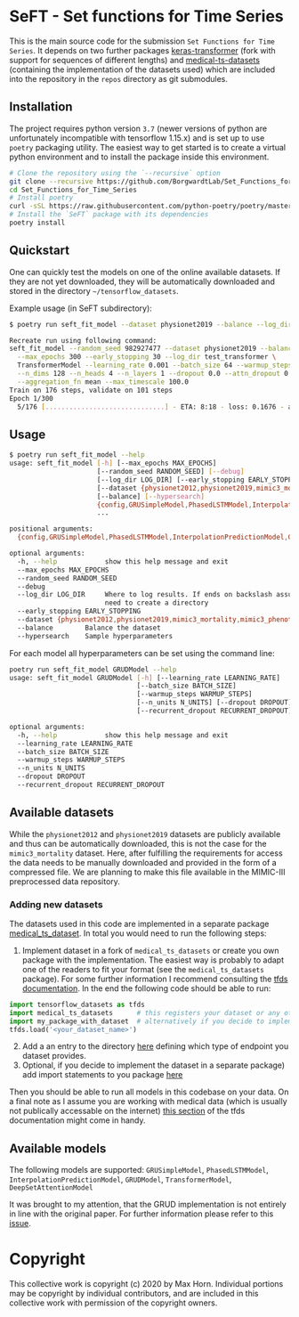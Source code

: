 # SeFT - Set functions for Time Series

This is the main source code for the submission `Set Functions for Time
Series`. It depends on two further packages
[keras-transformer](https://github.com/ExpectationMax/keras-transformer)
(fork with support for sequences of different lengths) and
[medical-ts-datasets](https://github.com/ExpectationMax/medical_ts_datasets)
(containing the implementation of the datasets used) which are included into
the repository in the `repos` directory as git submodules.

## Installation

The project requires python version `3.7` (newer versions of python are unfortunately
incompatible with tensorflow 1.15.x) and is set up to use `poetry` packaging utility.
The easiest way to get started is to create a virtual python environment and to install
the package inside this environment.

```bash
# Clone the repository using the `--recursive` option
git clone --recursive https://github.com/BorgwardtLab/Set_Functions_for_Time_Series.git
cd Set_Functions_for_Time_Series
# Install poetry
curl -sSL https://raw.githubusercontent.com/python-poetry/poetry/master/get-poetry.py | python
# Install the `SeFT` package with its dependencies
poetry install
```

## Quickstart

One can quickly test the models on one of the online available datasets. If
they are not yet downloaded, they will be automatically downloaded and stored
in the directory `~/tensorflow_datasets`.

Example usage (in SeFT subdirectory):
```bash
$ poetry run seft_fit_model --dataset physionet2019 --balance --log_dir test_transformer TransformerModel 

Recreate run using following command:
seft_fit_model --random_seed 982927477 --dataset physionet2019 --balance \
  --max_epochs 300 --early_stopping 30 --log_dir test_transformer \
  TransformerModel --learning_rate 0.001 --batch_size 64 --warmup_steps 1000 \
  --n_dims 128 --n_heads 4 --n_layers 1 --dropout 0.0 --attn_dropout 0.0 \
  --aggregation_fn mean --max_timescale 100.0
Train on 176 steps, validate on 101 steps
Epoch 1/300
  5/176 [..............................] - ETA: 8:18 - loss: 0.1676 - acc: 0.1056 
```

## Usage
```bash
$ poetry run seft_fit_model --help
usage: seft_fit_model [-h] [--max_epochs MAX_EPOCHS]
                      [--random_seed RANDOM_SEED] [--debug]
                      [--log_dir LOG_DIR] [--early_stopping EARLY_STOPPING]
                      [--dataset {physionet2012,physionet2019,mimic3_mortality,mimic3_phenotyping}]
                      [--balance] [--hypersearch]
                      {config,GRUSimpleModel,PhasedLSTMModel,InterpolationPredictionModel,GRUDModel,TransformerModel,DeepSetAttentionModel}
                      ...

positional arguments:
  {config,GRUSimpleModel,PhasedLSTMModel,InterpolationPredictionModel,GRUDModel,TransformerModel,DeepSetAttentionModel}

optional arguments:
  -h, --help            show this help message and exit
  --max_epochs MAX_EPOCHS
  --random_seed RANDOM_SEED
  --debug
  --log_dir LOG_DIR     Where to log results. If ends on backslash assume we
                        need to create a directory
  --early_stopping EARLY_STOPPING
  --dataset {physionet2012,physionet2019,mimic3_mortality,mimic3_phenotyping}
  --balance        Balance the dataset
  --hypersearch    Sample hyperparameters

```

For each model all hyperparameters can be set using the command line:
```bash
poetry run seft_fit_model GRUDModel --help
usage: seft_fit_model GRUDModel [-h] [--learning_rate LEARNING_RATE]
                                [--batch_size BATCH_SIZE]
                                [--warmup_steps WARMUP_STEPS]
                                [--n_units N_UNITS] [--dropout DROPOUT]
                                [--recurrent_dropout RECURRENT_DROPOUT]

optional arguments:
  -h, --help            show this help message and exit
  --learning_rate LEARNING_RATE
  --batch_size BATCH_SIZE
  --warmup_steps WARMUP_STEPS
  --n_units N_UNITS
  --dropout DROPOUT
  --recurrent_dropout RECURRENT_DROPOUT
```

## Available datasets

While the `physionet2012` and `physionet2019` datasets are publicly available
and thus can be automatically downloaded, this is not the case for the
`mimic3_mortality` dataset. Here, after fulfilling the requirements for access
the data needs to be manually downloaded and provided in the form of
a compressed file. We are planning to make this file available in the MIMIC-III
preprocessed data repository.

### Adding new datasets
The datasets used in this code are implemented in a separate package [medical_ts_dataset](https://github.com/ExpectationMax/medical_ts_datasets).
In total you would need to run the following steps:

 1. Implement dataset in a fork of `medical_ts_datasets` or create you own package with the implementation. The easiest way is probably to adapt one of the readers to fit your format (see the `medical_ts_datasets` package). For some further information I recommend consulting the [tfds documentation](https://www.tensorflow.org/datasets/add_dataset). In the end the following code should be able to run:
   ```python
   import tensorflow_datasets as tfds
   import medical_ts_datasets      # this registers your dataset or any other dataset with tensorflow datasets
   import my_package_with_dataset  # alternatively if you decide to implement you datasets in a separate package
   tfds.load('<your_dataset_name>')
   ```
 2. Add a an entry to the directory [here](https://github.com/BorgwardtLab/Set_Functions_for_Time_Series/blob/d72d446f26c68a3f0f73edb2251e2e55defa5129/seft/tasks.py#L218) defining which type of endpoint you dataset provides.
 3. Optional, if you decide to implement the dataset in a separate package) add import statements to you package [here](https://github.com/BorgwardtLab/Set_Functions_for_Time_Series/blob/d72d446f26c68a3f0f73edb2251e2e55defa5129/seft/training_utils.py#L9)

Then you should be able to run all models in this codebase on your data.
On a final note as I assume you are working with medical data (which is usually not publically accessable on the internet) [this section](https://www.tensorflow.org/datasets/add_dataset#manual_download_and_extraction) of the tfds documentation might come in handy.

## Available models

The following models are supported:
`GRUSimpleModel`, `PhasedLSTMModel`, `InterpolationPredictionModel`,
`GRUDModel`, `TransformerModel`, `DeepSetAttentionModel`

It was brought to my attention, that the GRUD implementation is not entirely
in line with the original paper. For further information please refer to this
[issue](https://github.com/BorgwardtLab/Set_Functions_for_Time_Series/issues/1).

# Copyright

This collective work is copyright (c) 2020 by Max Horn. Individual
portions may be copyright by individual contributors, and are included
in this collective work with permission of the copyright owners.
